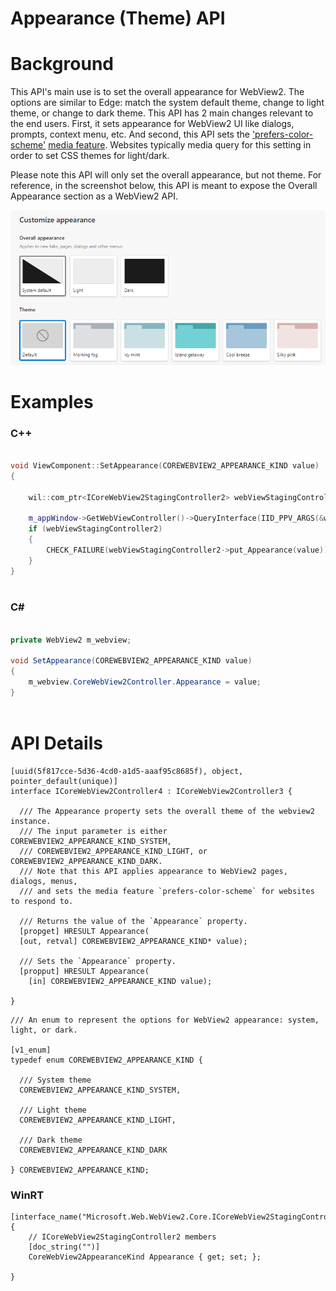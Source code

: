 Appearance (Theme) API
===

# Background
This API's main use is to set the overall appearance for WebView2. The options are similar to Edge: match the system default theme, change to light theme, or change to dark theme. 
This API has 2 main changes relevant to the end users. First, it sets appearance for WebView2 UI like dialogs, prompts, context menu, etc. And second, this API sets the ['prefers-color-scheme'](https://developer.mozilla.org/en-US/docs/Web/CSS/@media/prefers-color-scheme) [media feature](https://developer.mozilla.org/en-US/docs/Web/CSS/Media_Queries/Using_media_queries#media_features). Websites typically media query for this setting in order to set CSS themes for light/dark. 

Please note this API will only set the overall appearance, but not theme.
For reference, in the screenshot below, this API is meant to expose the Overall Appearance section as a WebView2 API. 

![Alt text](./media/EdgeSettingsAppearance.png "a title")
# Examples

### C++

```cpp

void ViewComponent::SetAppearance(COREWEBVIEW2_APPEARANCE_KIND value)
{
    
    wil::com_ptr<ICoreWebView2StagingController2> webViewStagingController2;

    m_appWindow->GetWebViewController()->QueryInterface(IID_PPV_ARGS(&webViewStagingController2));
    if (webViewStagingController2)
    {
        CHECK_FAILURE(webViewStagingController2->put_Appearance(value));
    }
}
    
```
### C#

```c#

private WebView2 m_webview;

void SetAppearance(COREWEBVIEW2_APPEARANCE_KIND value)
{
    m_webview.CoreWebView2Controller.Appearance = value;
}
    
```

# API Details

```
[uuid(5f817cce-5d36-4cd0-a1d5-aaaf95c8685f), object, pointer_default(unique)]
interface ICoreWebView2Controller4 : ICoreWebView2Controller3 {

  /// The Appearance property sets the overall theme of the webview2 instance. 
  /// The input parameter is either COREWEBVIEW2_APPEARANCE_KIND_SYSTEM, 
  /// COREWEBVIEW2_APPEARANCE_KIND_LIGHT, or COREWEBVIEW2_APPEARANCE_KIND_DARK.
  /// Note that this API applies appearance to WebView2 pages, dialogs, menus,
  /// and sets the media feature `prefers-color-scheme` for websites to respond to. 
  
  /// Returns the value of the `Appearance` property.
  [propget] HRESULT Appearance(
  [out, retval] COREWEBVIEW2_APPEARANCE_KIND* value);

  /// Sets the `Appearance` property.
  [propput] HRESULT Appearance(
    [in] COREWEBVIEW2_APPEARANCE_KIND value);

}
```
```
/// An enum to represent the options for WebView2 appearance: system, light, or dark.

[v1_enum]
typedef enum COREWEBVIEW2_APPEARANCE_KIND {

  /// System theme
  COREWEBVIEW2_APPEARANCE_KIND_SYSTEM,

  /// Light theme
  COREWEBVIEW2_APPEARANCE_KIND_LIGHT,

  /// Dark theme
  COREWEBVIEW2_APPEARANCE_KIND_DARK

} COREWEBVIEW2_APPEARANCE_KIND;

```

### WinRT
```
[interface_name("Microsoft.Web.WebView2.Core.ICoreWebView2StagingController2")]
{
    // ICoreWebView2StagingController2 members
    [doc_string("")]
    CoreWebView2AppearanceKind Appearance { get; set; };

}
```
